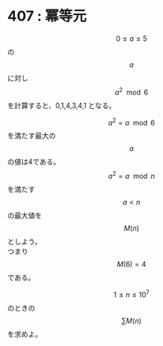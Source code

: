 # 407 : 冪等元

$$0 ≤ a ≤ 5$$の$$a$$に対し$$a^2 \mod 6$$を計算すると、0,1,4,3,4,1 となる。

$$a^2 = a \mod 6$$を満たす最大の$$a$$の値は4である。\
$$a^2 = a \mod n$$を満たす$$a<n$$の最大値を$$M(n)$$としよう。\
つまり$$M(6)=4$$である。

$$1 \leq n \leq 10^7$$のときの$$\sum M(n)$$を求めよ。
